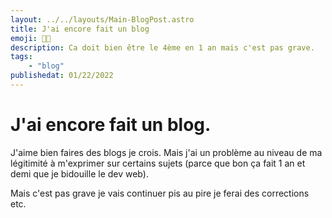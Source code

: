 ```yaml
---
layout: ../../layouts/Main-BlogPost.astro
title: J'ai encore fait un blog
emoji: 😮‍💨
description: Ca doit bien être le 4ème en 1 an mais c'est pas grave.
tags:
    - "blog"
publishedat: 01/22/2022
---
```


# J'ai encore fait un blog.

J'aime bien faires des blogs je crois. Mais j'ai un problème au niveau de ma légitimité à m'exprimer sur certains sujets (parce que bon ça fait 1 an et demi que je bidouille le dev web).

Mais c'est pas grave je vais continuer pis au pire je ferai des corrections etc. 
